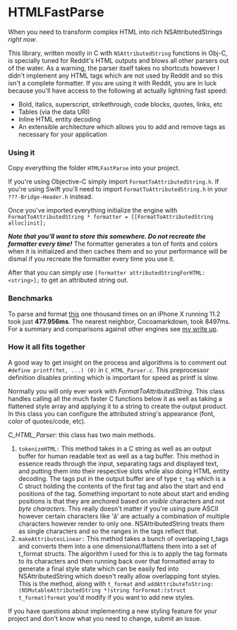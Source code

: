# HTMLFastParse

When you need to transform complex HTML into rich NSAttributedStrings *right now*. 

This library, written mostly in C with `NSAttributedString` functions in Obj-C, is specially tuned for Reddit's HTML outputs and blows all other parsers out of the water. As a warning, the parser itself takes no shortcuts however I didn't implement any HTML tags which are not used by Reddit and so this isn't a complete formatter. If you are using it with Reddit, you are in luck because you'll have access to the following at actually lightning fast speed:

* Bold, italics, superscript, strikethrough, code blocks, quotes, links, etc
* Tables (via the data URI)
* Inline HTML entity decoding
* An extensible architecture which allows you to add and remove tags as necessary for your application

### Using it
Copy everything the folder `HTMLFastParse` into your project. 

If you're using Objective-C simply import `FormatToAttributedString.h`. If you're using Swift you'll need to import `FormatToAttributedString.h` in your `???-Bridge-Header.h` instead.

Once you've imported everything initialize the engine with `FormatToAttributedString * formatter = [[FormatToAttributedString alloc]init];`

***Note that you'll want to store this somewhere. Do not recreate the formatter every time!*** The formatter generates a ton of fonts and colors when it is initialized and then caches them and so your performance will be dismal if you recreate the formatter every time you use it. 

After that you can simply use `[formatter attributedStringForHTML:<string>];` to get an attributed string out. 


### Benchmarks

To parse and format [this](https://www.reddit.com/r/reddit.com/comments/6ewgt/reddit_markdown_primer_or_how_do_you_do_all_that/c03nik6/) one thousand times on an iPhone X running 11.2 took just **477.956ms**. The nearest neighbor, Cocoamarkdown, took 8497ms. For a summary and comparisons against other engines see [my write up](https://blog.services.aero2x.eu/benchmarking-popular-markdown-parsers-on-ios.html).


### How it all fits together

A good way to get insight on the process and algorithms is to comment out `#define printf(fmt, ...) (0)` in `C_HTML_Parser.c`. This preprocessor definition disables printing which is important for speed as printf is slow.

Normally you will only ever work with *FormatToAttributedString*. This class handles calling all the much faster C functions below it as well as taking a flattened style array and applying it to a string to create the output product. In this class you can configure the attributed string's appearance (font, color of quotes/code, etc).

*C\_HTML\_Parser*: this class has two main methods.

1. `tokenizeHTML:` This method takes in a C string as well as an output buffer for human readable text as well as a tag buffer. This method in essence reads through the input, separating tags and displayed text, and putting them into their respective slots while also doing HTML entity decoding. The tags put in the output buffer are of type `t_tag` which is a C struct holding the contents of the first tag and also the start and end positions of the tag. Something important to note about start and ending positions is that they are anchored based on *visible* characters and not *byte characters*. This really doesn't matter if you're using pure ASCII however certain characters like 'â' are actually a combination of multiple characters however render to only one. NSAttributedString treats them as single characters and so the ranges in the tags reflect that.
2. `makeAttributesLinear:` This method takes a bunch of overlapping t_tags and converts them into a one dimensional/flattens them into a set of t_format structs. The algorithm I used for this is to apply the tag formats to its characters and then running back over that formatted array to generate a final style state which can be easily fed into NSAttributedString which doesn't really allow overlapping font styles. This is the method, along with `t_format` and `addAttributeToString:(NSMutableAttributedString *)string forFormat:(struct t_format)format` you'd modify if you want to add new styles.

If you have questions about implementing a new styling feature for your project and don't know what you need to change, submit an issue. 
